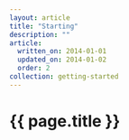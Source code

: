 ```yaml
---
layout: article
title: "Starting"
description: ""
article:
  written_on: 2014-01-01
  updated_on: 2014-01-02
  order: 2
collection: getting-started
---
```


<h1>{{ page.title }}</h1>